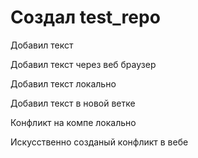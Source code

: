 ﻿# Создал test_repo

Добавил текст

Добавил текст через веб браузер

Добавил текст локально 

Добавил текст в новой ветке

Конфликт на компе локально

Искусственно созданый конфликт в вебе
